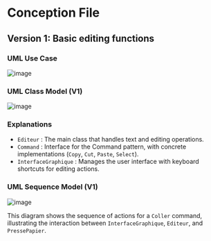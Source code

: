 # Conception File   

## Version 1: Basic editing functions    

### UML Use Case    

![image](https://github.com/user-attachments/assets/fcfd6cad-992f-4101-b83f-03663cb11242)


###   UML Class Model (V1)   


![image](https://github.com/user-attachments/assets/7a0a068e-7332-4751-96ee-8b43170e0689)
    

### Explanations    
- `Editeur` : The main class that handles text and editing operations.
- `Command` : Interface for the Command pattern, with concrete implementations (`Copy`, `Cut`, `Paste`, `Select`).
- `InterfaceGraphique` : Manages the user interface with keyboard shortcuts for editing actions.


### UML Sequence Model (V1)  

![image](https://github.com/user-attachments/assets/f19c6ed7-6239-43c0-9e79-077b16f2a63d)    

This diagram shows the sequence of actions for a `Coller` command, illustrating the interaction between `InterfaceGraphique`, `Editeur`, and `PressePapier`.


